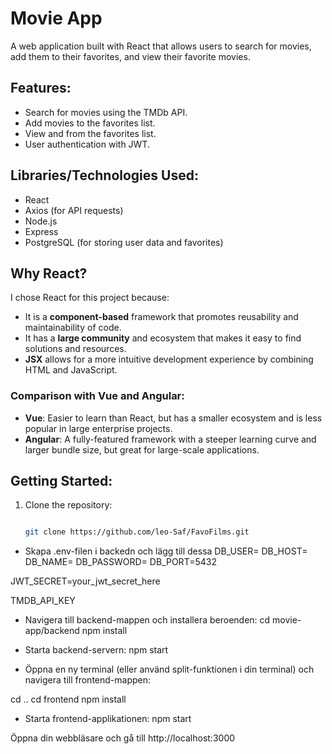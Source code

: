 # Movie App

A web application built with React that allows users to search for movies, add them to their favorites, and view their favorite movies.

## Features:
- Search for movies using the TMDb API.
- Add movies to the favorites list.
- View and from the favorites list.
- User authentication with JWT.

## Libraries/Technologies Used:
- React
- Axios (for API requests)
- Node.js
- Express
- PostgreSQL (for storing user data and favorites)

## Why React?
I chose React for this project because:
- It is a **component-based** framework that promotes reusability and maintainability of code.
- It has a **large community** and ecosystem that makes it easy to find solutions and resources.
- **JSX** allows for a more intuitive development experience by combining HTML and JavaScript.

### Comparison with Vue and Angular:
- **Vue**: Easier to learn than React, but has a smaller ecosystem and is less popular in large enterprise projects.
- **Angular**: A fully-featured framework with a steeper learning curve and larger bundle size, but great for large-scale applications.






## Getting Started:

1. Clone the repository:
   ```bash

   git clone https://github.com/leo-Saf/FavoFilms.git

- Skapa .env-filen i backedn och lägg till dessa 
DB_USER=
DB_HOST=
DB_NAME=
DB_PASSWORD=
DB_PORT=5432

JWT_SECRET=your_jwt_secret_here

TMDB_API_KEY

- Navigera till backend-mappen och installera beroenden:
cd movie-app/backend
npm install

- Starta backend-servern:
npm start

- Öppna en ny terminal (eller använd split-funktionen i din terminal) och navigera till frontend-mappen:

cd ..
cd frontend
npm install

- Starta frontend-applikationen:
npm start

Öppna din webbläsare och gå till http://localhost:3000
